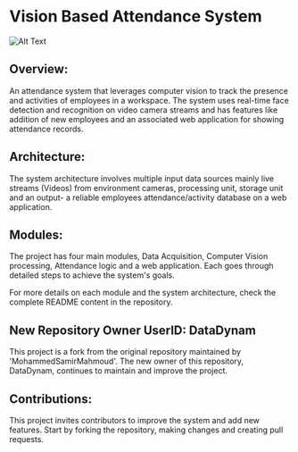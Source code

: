 # Vision Based Attendance System

![Alt Text](https://www.olloltd.com/images/2020/02/sssss.gif)
## Overview:
An attendance system that leverages computer vision to track the presence and activities of employees in a workspace. The system uses real-time face detection and recognition on video camera streams and has features like addition of new employees and an associated web application for showing attendance records.
## Architecture:
The system architecture involves multiple input data sources mainly live streams (Videos) from environment cameras, processing unit, storage unit and an output- a reliable employees attendance/activity database on a web application.
## Modules:
The project has four main modules, Data Acquisition, Computer Vision processing, Attendance logic and a web application. Each goes through detailed steps to achieve the system's goals.

For more details on each module and the system architecture, check the complete README content in the repository.

## New Repository Owner UserID: DataDynam

This project is a fork from the original repository maintained by 'MohammedSamirMahmoud'. The new owner of this repository, DataDynam, continues to maintain and improve the project.

## Contributions:

This project invites contributors to improve the system and add new features. Start by forking the repository, making changes and creating pull requests.